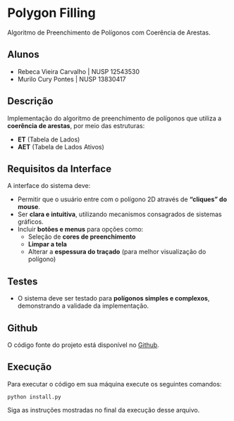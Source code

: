 # Polygon Filling
Algoritmo de Preenchimento de Polígonos com Coerência de Arestas.
## Alunos
- Rebeca Vieira Carvalho | NUSP 12543530 
- Murilo Cury Pontes | NUSP 13830417

## Descrição
Implementação do algoritmo de preenchimento de polígonos que utiliza a **coerência de arestas**, por meio das estruturas:

- **ET** (Tabela de Lados)  
- **AET** (Tabela de Lados Ativos)

## Requisitos da Interface
A interface do sistema deve:

- Permitir que o usuário entre com o polígono 2D através de **“cliques” do mouse**.  
- Ser **clara e intuitiva**, utilizando mecanismos consagrados de sistemas gráficos.  
- Incluir **botões e menus** para opções como:
  - Seleção de **cores de preenchimento**  
  - **Limpar a tela**  
  - Alterar a **espessura do traçado** (para melhor visualização do polígono)  

## Testes
- O sistema deve ser testado para **polígonos simples e complexos**, demonstrando a validade da implementação.  

## Github
O código fonte do projeto está disponível no [Github](
https://github.com/rebeca-vc/polygon-filling).


## Execução 
Para executar o código em sua máquina execute os seguintes comandos:

```
python install.py
```

Siga as instruções mostradas no final da execução desse arquivo. 

